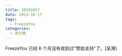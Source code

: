 ```yaml
---
title: 20191017
date: 2019-10-17
tags: 
  - FreezeYou
categories:
  - 未分类
---
```

FreezeYou 已经 6 个月没有收到过“赞助支持”了。[呆滞]